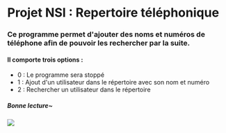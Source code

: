 # Projet NSI : Repertoire téléphonique

### Ce programme permet d'ajouter des noms et numéros de téléphone afin de pouvoir les rechercher par la suite. 

#### Il comporte trois options :
- 0 : Le programme sera stoppé
- 1 : Ajout d'un utilisateur dans le répertoire avec son nom et numéro
- 2 : Rechercher un utilisateur dans le répertoire

##### Bonne lecture~

<img src="https://64.media.tumblr.com/c7acb3059ed6adfe86036858a101453d/tumblr_ootdw05OKw1w2pqyno1_r1_500.gif" />
